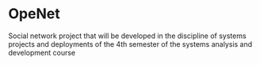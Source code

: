 # OpeNet
Social network project that will be developed in the discipline of systems projects and deployments of the 4th semester of the systems analysis and development course
